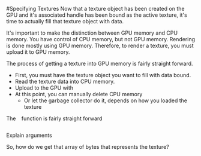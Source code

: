 #Specifying Textures
Now that a texture object has been created on the GPU and it's associated handle has been bound as the active texture, it's time to actually fill that texture object with data.

It's important to make the distinction between GPU memory and CPU memory. You have control of CPU memory, but not GPU memory. Rendering is done mostly using GPU memory. Therefore, to render a texture, you must upload it to GPU memory.

The process of getting a texture into GPU memory is fairly straight forward. 

* First, you must have the texture object you want to fill with data bound. 
* Read the texture data into CPU memory.
* Upload to the GPU with ``` ```
* At this point, you can manually delete CPU memory
    * Or let the garbage collector do it, depends on how you loaded the texture

The ``` ``` function is fairly straight forward

```

```

Explain arguments

So, how do we get that array of bytes that represents the texture?